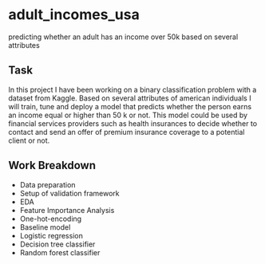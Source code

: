# adult_incomes_usa
predicting whether an adult has an income over 50k based on several attributes

## Task

In this project I have been working on a binary classification problem with a dataset from Kaggle. Based on several attributes of american individuals I will train, tune and deploy a model that predicts whether the person earns an income equal or higher than 50 k or not. 
This model could be used by financial services providers such as health insurances to decide whether to contact and send an offer of premium insurance coverage to a potential client or not.


## Work Breakdown
- Data preparation
- Setup of validation framework
- EDA
- Feature Importance Analysis
- One-hot-encoding
- Baseline model
- Logistic regression
- Decision tree classifier
- Random forest classifier